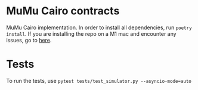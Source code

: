 # MuMu Cairo contracts

MuMu Cairo implementation. In order to install all dependencies, run `poetry install`.
If you are installing the repo on a M1 mac and encounter any issues, go to [here](https://github.com/OpenZeppelin/nile/issues/22).

# Tests

To run the tests, use `pytest tests/test_simulator.py --asyncio-mode=auto`
